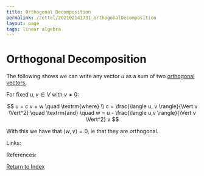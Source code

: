 ```yaml
---
title: Orthogonal Decomposition
permalink: /zettel/202102141731_orthogonalDecomposition
layout: page
tags: linear algebra
---
```

# Orthogonal Decomposition

The following shows we can write any vector $u$ as a sum of two [orthogonal vectors](202102141725_orthogonalDefinition),

For fixed $u, v \in V$ with $v \neq 0$:

$$
u = c v + w \quad \textrm{where} \\
c = \frac{\langle u, v \rangle}{\Vert v \Vert^2} \quad \textrm{and} \quad w = u - \frac{\langle u,v \rangle}{\Vert v \Vert^2} v
$$

With this we have that $\langle w, v \rangle = 0$, ie that they are orthogonal.

Links: 

References: 

[Return to Index](index)